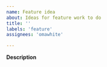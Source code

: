 ```yaml
---
name: Feature idea
about: Ideas for feature work to do
title: ''
labels: 'feature'
assignees: 'omawhite'

---
```


**Description**
